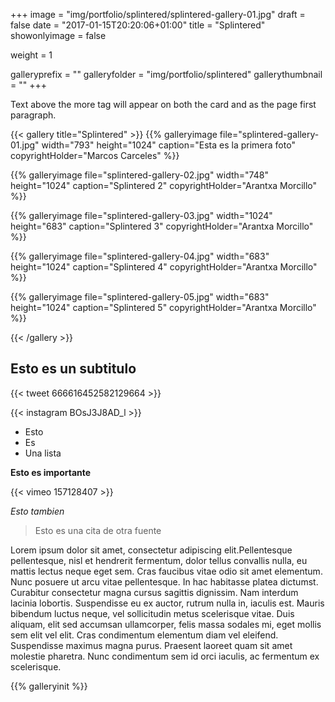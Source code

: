 +++
image = "img/portfolio/splintered/splintered-gallery-01.jpg"
draft = false
date = "2017-01-15T20:20:06+01:00"
title = "Splintered"
showonlyimage = false

weight = 1

galleryprefix = ""
galleryfolder = "img/portfolio/splintered"
gallerythumbnail = ""
+++

Text above the more tag will appear on both the card and as the page first paragraph.
<!--more-->

{{< gallery title="Splintered" >}}
  {{% galleryimage file="splintered-gallery-01.jpg" width="793" height="1024" caption="Esta es la primera foto" copyrightHolder="Marcos Carceles" %}}

  {{% galleryimage file="splintered-gallery-02.jpg" width="748" height="1024" caption="Splintered 2" copyrightHolder="Arantxa Morcillo" %}}

  {{% galleryimage file="splintered-gallery-03.jpg" width="1024" height="683" caption="Splintered 3" copyrightHolder="Arantxa Morcillo" %}}

  {{% galleryimage file="splintered-gallery-04.jpg" width="683" height="1024" caption="Splintered 4" copyrightHolder="Arantxa Morcillo" %}}

  {{% galleryimage file="splintered-gallery-05.jpg" width="683" height="1024" caption="Splintered 5" copyrightHolder="Arantxa Morcillo" %}}

{{< /gallery >}}

Esto es un subtitulo
--------------------

{{< tweet 666616452582129664 >}}

{{< instagram BOsJ3J8AD_l >}}


* Esto
* Es
* Una lista

**Esto es importante**

{{< vimeo 157128407 >}}


*Esto tambien*

> Esto es una cita de otra fuente

Lorem ipsum dolor sit amet, consectetur adipiscing elit.Pellentesque pellentesque, nisl et hendrerit fermentum, dolor tellus convallis nulla, eu mattis lectus neque eget sem. Cras faucibus vitae odio sit amet elementum. Nunc posuere ut arcu vitae pellentesque. In hac habitasse platea dictumst. Curabitur consectetur magna cursus sagittis dignissim. Nam interdum lacinia lobortis. Suspendisse eu ex auctor, rutrum nulla in, iaculis est. Mauris bibendum luctus neque, vel sollicitudin metus scelerisque vitae. Duis aliquam, elit sed accumsan ullamcorper, felis massa sodales mi, eget mollis sem elit vel elit. Cras condimentum elementum diam vel eleifend. Suspendisse maximus magna purus. Praesent laoreet quam sit amet molestie pharetra. Nunc condimentum sem id orci iaculis, ac fermentum ex scelerisque.


{{% galleryinit %}}

